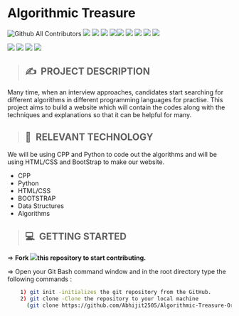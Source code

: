 # **Algorithmic Treasure**

<img alt="Github All Contributors" src="https://img.shields.io/github/contributors/letsupgrade/algorithmic-treasure?style=for-the-badge">&nbsp;<img src="https://img.shields.io/github/last-commit/letsupgrade/algorithmic-treasure?style=for-the-badge">&nbsp;<img src="https://img.shields.io/github/languages/code-size/letsupgrade/algorithmic-treasure?style=for-the-badge">&nbsp;<img src ="https://img.shields.io/github/repo-size/letsupgrade/algorithmic-treasure?style=for-the-badge">&nbsp;<img src = "https://img.shields.io/github/issues-raw/letsupgrade/algorithmic-treasure?style=for-the-badge"><img src = "https://img.shields.io/github/issues-closed-raw/letsupgrade/algorithmic-treasure?style=for-the-badge">&nbsp;<img src = "https://img.shields.io/github/issues-pr-raw/letsupgrade/algorithmic-treasure?style=for-the-badge">&nbsp;<img src = "https://img.shields.io/github/issues-pr-closed-raw/letsupgrade/algorithmic-treasure?style=for-the-badge">&nbsp;<img src = "https://img.shields.io/github/languages/count/letsupgrade/algorithmic-treasure?style=for-the-badge">&nbsp;<img src ="https://img.shields.io/github/license/letsupgrade/algorithmic-treasure?style=for-the-badge">

<img src ="https://forthebadge.com/images/badges/built-by-developers.svg">&nbsp;<img src = "https://forthebadge.com/images/badges/built-with-love.svg">&nbsp;<img src = "https://forthebadge.com/images/badges/made-with-c-plus-plus.svg">&nbsp;<img src ="https://forthebadge.com/images/badges/made-with-python.svg">

>## ✍&nbsp; PROJECT DESCRIPTION
Many time, when an interview approaches, candidates start searching for different algorithms in different programming languages for practise. This project aims to build a website which will contain the codes along with the techniques and explanations so that it can be helpful for many.

>## 📂&nbsp; RELEVANT TECHNOLOGY
We will be using CPP and Python to code out the algorithms and will be using HTML/CSS and BootStrap to make our website.

* CPP
* Python
* HTML/CSS
* BOOTSTRAP
* Data Structures
* Algorithms

>## 💻&nbsp; GETTING STARTED

=> **Fork <a href=https://github.com/LetsUpgrade/Algorithmic-Treasure><img src="https://img.icons8.com/ios/24/000000/code-fork.png"></a>this repository to start contributing.**

=> Open your Git Bash command window and in the root directory type the following commands :
```bash
    1) git init -initializes the git repository from the GitHub. 
    2) git clone -Clone the repository to your local machine
      (git clone https://github.com/Abhijit2505/Algorithmic-Treasure-Original.git)
```    

